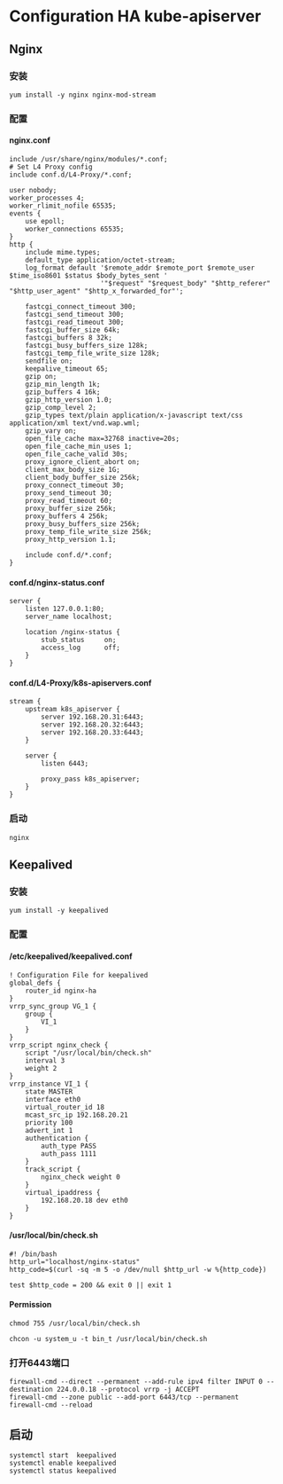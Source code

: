 # Configuration HA kube-apiserver







## Nginx

### 安装

```shell
yum install -y nginx nginx-mod-stream
```





### 配置

#### nginx.conf

```shell
include /usr/share/nginx/modules/*.conf;
# Set L4 Proxy config
include conf.d/L4-Proxy/*.conf;

user nobody;
worker_processes 4;
worker_rlimit_nofile 65535;
events {
    use epoll;
    worker_connections 65535;
}
http {
    include mime.types;
    default_type application/octet-stream;
    log_format default '$remote_addr $remote_port $remote_user $time_iso8601 $status $body_bytes_sent '
                       '"$request" "$request_body" "$http_referer" "$http_user_agent" "$http_x_forwarded_for"';

    fastcgi_connect_timeout 300;
    fastcgi_send_timeout 300;
    fastcgi_read_timeout 300;
    fastcgi_buffer_size 64k;
    fastcgi_buffers 8 32k;
    fastcgi_busy_buffers_size 128k;
    fastcgi_temp_file_write_size 128k;
    sendfile on;
    keepalive_timeout 65;
    gzip on;
    gzip_min_length 1k;
    gzip_buffers 4 16k;
    gzip_http_version 1.0;
    gzip_comp_level 2;
    gzip_types text/plain application/x-javascript text/css application/xml text/vnd.wap.wml;
    gzip_vary on;
    open_file_cache max=32768 inactive=20s;
    open_file_cache_min_uses 1;
    open_file_cache_valid 30s;
    proxy_ignore_client_abort on;
    client_max_body_size 1G;
    client_body_buffer_size 256k;
    proxy_connect_timeout 30;
    proxy_send_timeout 30;
    proxy_read_timeout 60;
    proxy_buffer_size 256k;
    proxy_buffers 4 256k;
    proxy_busy_buffers_size 256k;
    proxy_temp_file_write_size 256k;
    proxy_http_version 1.1;

    include conf.d/*.conf;
}
```



#### conf.d/nginx-status.conf

```shell
server {
    listen 127.0.0.1:80;
    server_name localhost;

    location /nginx-status {
        stub_status     on;
        access_log      off;
    }
}
```





#### conf.d/L4-Proxy/k8s-apiservers.conf

```shell
stream {
    upstream k8s_apiserver {
        server 192.168.20.31:6443;
        server 192.168.20.32:6443;
        server 192.168.20.33:6443;
    }

    server {
        listen 6443;

        proxy_pass k8s_apiserver;
    }
}
```



### 启动

```shell
nginx
```





## Keepalived

### 安装

```shell
yum install -y keepalived
```



### 配置

#### /etc/keepalived/keepalived.conf

    ! Configuration File for keepalived
    global_defs {
        router_id nginx-ha
    }
    vrrp_sync_group VG_1 {
        group {
            VI_1
        }
    }
    vrrp_script nginx_check {
        script "/usr/local/bin/check.sh"
        interval 3
        weight 2
    }
    vrrp_instance VI_1 {
        state MASTER
        interface eth0
        virtual_router_id 18
        mcast_src_ip 192.168.20.21
        priority 100
        advert_int 1
        authentication {
            auth_type PASS
            auth_pass 1111
        }
        track_script {
            nginx_check weight 0
        }
        virtual_ipaddress {
            192.168.20.18 dev eth0
        }
    }



#### /usr/local/bin/check.sh

```shell
#! /bin/bash
http_url="localhost/nginx-status"
http_code=$(curl -sq -m 5 -o /dev/null $http_url -w %{http_code})

test $http_code = 200 && exit 0 || exit 1
```



#### Permission

```she
chmod 755 /usr/local/bin/check.sh

chcon -u system_u -t bin_t /usr/local/bin/check.sh
```



### 打开6443端口

```shell
firewall-cmd --direct --permanent --add-rule ipv4 filter INPUT 0 --destination 224.0.0.18 --protocol vrrp -j ACCEPT
firewall-cmd --zone public --add-port 6443/tcp --permanent
firewall-cmd --reload
```



## 启动

```shell
systemctl start  keepalived
systemctl enable keepalived
systemctl status keepalived
```

